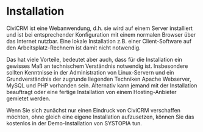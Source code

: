 # Installation

CiviCRM ist eine Webanwendung, d.h. sie wird auf einem Server installiert und ist bei entsprechender Konfiguration mit einem normalen Browser über das Internet nutzbar. Eine lokale Installation z.B. einer 
Client-Software auf den Arbeitsplatz-Rechnern ist damit nicht notwendig. 

Das hat viele Vorteile, bedeutet aber auch, dass für die Installation ein gewisses Maß an technischem Verständnis notwendig ist. Insbesondere sollten Kenntnisse in der Administration von Linux-Servern und ein Grundverständnis der zugrunde liegenden Techniken Apache Webserver, MySQL und PHP vorhanden sein. Alternativ kann jemand mit der Installation beauftragt oder eine fertige Installation von einem Hosting-Anbieter gemietet werden.

Wenn Sie sich zunächst nur einen Eindruck von CiviCRM verschaffen möchten, ohne gleich eine eigene Installation aufzusetzen, können Sie das kostenlos in der Demo-Installation von SYSTOPIA tun.
